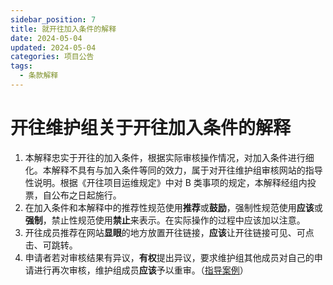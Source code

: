 ```yaml
---
sidebar_position: 7
title: 就开往加入条件的解释
date: 2024-05-04
updated: 2024-05-04
categories: 项目公告
tags:
  - 条款解释
---
```


# 开往维护组关于开往加入条件的解释

  1. 本解释忠实于开往的加入条件，根据实际审核操作情况，对加入条件进行细化。本解释不具有与加入条件等同的效力，属于对开往维护组审核网站的指导性说明。根据《开往项目运维规定》中对 B 类事项的规定，本解释经组内投票，自公布之日起施行。   
  2. 在加入条件和本解释中的推荐性规范使用**推荐**或**鼓励**，强制性规范使用**应该**或**强制**，禁止性规范使用**禁止**来表示。在实际操作的过程中应该加以注意。
  3. 开往成员推荐在网站**显眼**的地方放置开往链接，**应该**让开往链接可见、可点击、可跳转。
  4. 申请者若对审核结果有异议，**有权**提出异议，要求维护组其他成员对自己的申请进行再次审核，维护组成员**应该**予以重审。（[指导案例](https://github.com/travellings-link/travellings/issues/1479)）
